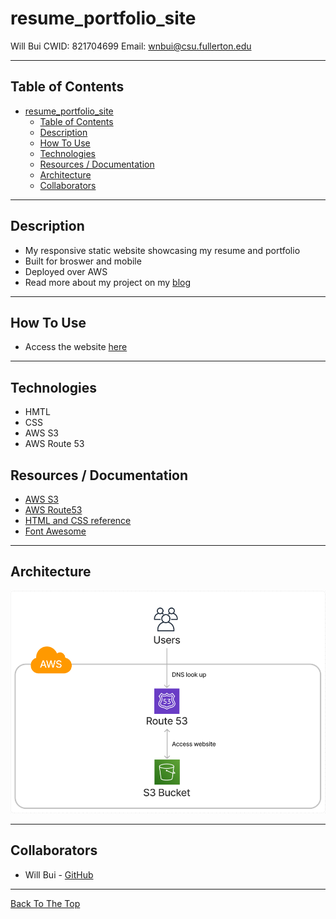 # resume_portfolio_site

Will Bui
CWID: 821704699
Email: <wnbui@csu.fullerton.edu>

---

## Table of Contents

- [resume\_portfolio\_site](#resume_portfolio_site)
  - [Table of Contents](#table-of-contents)
  - [Description](#description)
  - [How To Use](#how-to-use)
  - [Technologies](#technologies)
  - [Resources / Documentation](#resources--documentation)
  - [Architecture](#architecture)
  - [Collaborators](#collaborators)

---

## Description
- My responsive static website showcasing my resume and portfolio
- Built for broswer and mobile
- Deployed over AWS
- Read more about my project on my [blog](https://wnbui.dev/posts/static_site/)

---

## How To Use

- Access the website [here](http://wnbui.com)

---

## Technologies

- HMTL
- CSS
- AWS S3
- AWS Route 53

## Resources / Documentation

- [AWS S3](https://docs.aws.amazon.com/AmazonS3/latest/userguide/Welcome.html)
- [AWS Route53](https://docs.aws.amazon.com/Route53/latest/DeveloperGuide/Welcome.html)
- [HTML and CSS reference](https://www.w3schools.com/)
- [Font Awesome](https://fontawesome.com/)


---

## Architecture

![My architecture](images/architecture_portfolio.png "My architecture")

---

## Collaborators

- Will Bui - [GitHub](https://github.com/wnbui)

---

[Back To The Top](#resume_portfolio_site)
